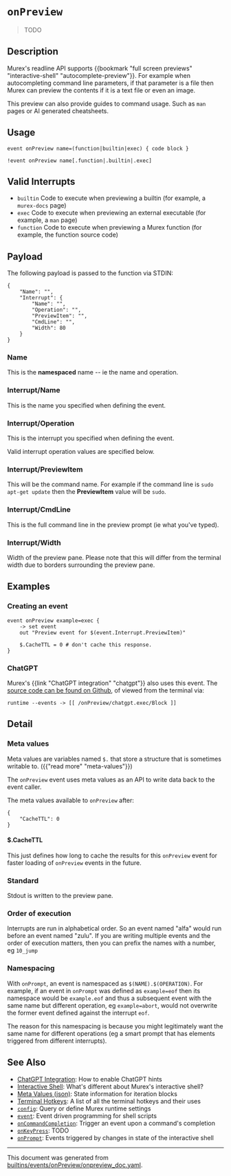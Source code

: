 # `onPreview`

> TODO

## Description

Murex's readline API supports {{bookmark "full screen previews" "interactive-shell" "autocomplete-preview"}}.
For example when autocompleting command line parameters, if that parameter is a
file then Murex can preview the contents if it is a text file or even an image.

This preview can also provide guides to command usage. Such as `man` pages or
AI generated cheatsheets.

## Usage

```
event onPreview name=(function|builtin|exec) { code block }

!event onPreview name[.function|.builtin|.exec]
```

## Valid Interrupts

* `builtin`
    Code to execute when previewing a builtin (for example, a `murex-docs` page)
* `exec`
    Code to execute when previewing an external executable (for example, a `man` page)
* `function`
    Code to execute when previewing a Murex function (for example, the function source code)

## Payload

The following payload is passed to the function via STDIN:

```
{
    "Name": "",
    "Interrupt": {
        "Name": "",
        "Operation": "",
        "PreviewItem": "",
        "CmdLine": "",
        "Width": 80
    }
}
```

### Name

This is the **namespaced** name -- ie the name and operation.

### Interrupt/Name

This is the name you specified when defining the event.

### Interrupt/Operation

This is the interrupt you specified when defining the event.

Valid interrupt operation values are specified below.

### Interrupt/PreviewItem

This will be the command name. For example if the command line is
`sudo apt-get update` then the **PreviewItem** value will be `sudo`.

### Interrupt/CmdLine

This is the full command line in the preview prompt (ie what you've typed).

### Interrupt/Width

Width of the preview pane. Please note that this will differ from the terminal
width due to borders surrounding the preview pane.

## Examples

### Creating an event

```
event onPreview example=exec {
    -> set event
    out "Preview event for $(event.Interrupt.PreviewItem)"
    
    $.CacheTTL = 0 # don't cache this response.
}
```

### ChatGPT

Murex's {{link "ChatGPT integration" "chatgpt"}} also uses this event.
The [source code can be found on Github](https://github.com/lmorg/murex/blob/master/integrations/chatgpt_any.mx),
of viewed from the terminal via:

```
runtime --events -> [[ /onPreview/chatgpt.exec/Block ]]
```

## Detail

### Meta values

Meta values are variables named `$.` that store a structure that is sometimes
writable to. ({{"read more" "meta-values"}})

The `onPreview` event uses meta values as an API to write data back to the
event caller.

The meta values available to `onPreview` after:

```
{
    "CacheTTL": 0
}
```

#### $.CacheTTL

This just defines how long to cache the results for this `onPreview` event for
faster loading of `onPreview` events in the future.

### Standard

Stdout is written to the preview pane.

### Order of execution

Interrupts are run in alphabetical order. So an event named "alfa" would run
before an event named "zulu". If you are writing multiple events and the order
of execution matters, then you can prefix the names with a number, eg `10_jump`

### Namespacing

With `onPrompt`, an event is namespaced as `$(NAME).$(OPERATION)`. For example,
if an event in `onPrompt` was defined as `example=eof` then its namespace would
be `example.eof` and thus a subsequent event with the same name but different
operation, eg `example=abort`, would not overwrite the former event defined
against the interrupt `eof`.

The reason for this namespacing is because you might legitimately want the same
name for different operations (eg a smart prompt that has elements triggered
from different interrupts).

## See Also

* [ChatGPT Integration](../user-guide/chatgpt.md):
  How to enable ChatGPT hints
* [Interactive Shell](../user-guide/interactive-shell.md):
  What's different about Murex's interactive shell?
* [Meta Values (json)](../variables/meta-values.md):
  State information for iteration blocks
* [Terminal Hotkeys](../user-guide/terminal-keys.md):
  A list of all the terminal hotkeys and their uses
* [`config`](../commands/config.md):
  Query or define Murex runtime settings
* [`event`](../commands/event.md):
  Event driven programming for shell scripts
* [`onCommandCompletion`](../events/oncommandcompletion.md):
  Trigger an event upon a command's completion
* [`onKeyPress`](../events/onkeypress.md):
  TODO
* [`onPrompt`](../events/onprompt.md):
  Events triggered by changes in state of the interactive shell

<hr/>

This document was generated from [builtins/events/onPreview/onpreview_doc.yaml](https://github.com/lmorg/murex/blob/master/builtins/events/onPreview/onpreview_doc.yaml).